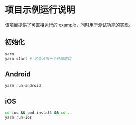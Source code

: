 # 项目示例运行说明
该项目提供了可直接运行的 [example](../example)，同时用于测试功能的实现。

## 初始化
```bash
yarn
yarn start # 这会占用一个终端窗口
```

## Android
```bash
yarn run-android
```

## iOS
```bash
cd ios && pod install && cd ..
yarn run-ios
```